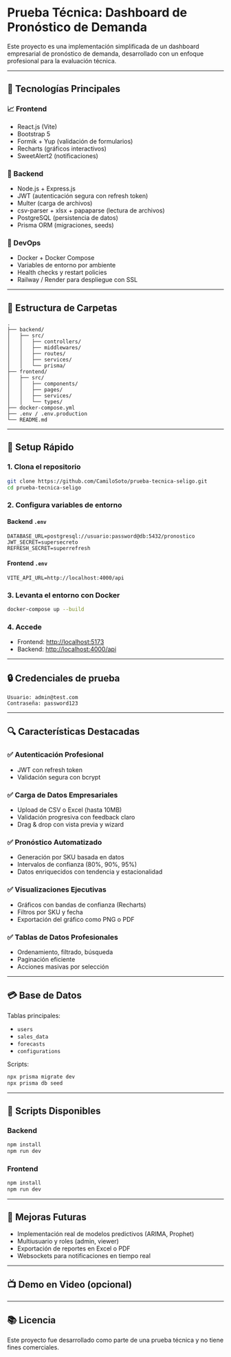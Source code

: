 # Prueba Técnica: Dashboard de Pronóstico de Demanda

Este proyecto es una implementación simplificada de un dashboard empresarial de pronóstico de demanda, desarrollado con un enfoque profesional para la evaluación técnica.

---

## 📄 Tecnologías Principales

### 📈 Frontend

* React.js (Vite)
* Bootstrap 5
* Formik + Yup (validación de formularios)
* Recharts (gráficos interactivos)
* SweetAlert2 (notificaciones)

### 🤖 Backend

* Node.js + Express.js
* JWT (autenticación segura con refresh token)
* Multer (carga de archivos)
* csv-parser + xlsx + papaparse (lectura de archivos)
* PostgreSQL (persistencia de datos)
* Prisma ORM (migraciones, seeds)

### 📁 DevOps

* Docker + Docker Compose
* Variables de entorno por ambiente
* Health checks y restart policies
* Railway / Render para despliegue con SSL

---

## 🏢 Estructura de Carpetas

```
.
├── backend/
│   ├── src/
│   │   ├── controllers/
│   │   ├── middlewares/
│   │   ├── routes/
│   │   ├── services/
│   │   └── prisma/
├── frontend/
│   ├── src/
│   │   ├── components/
│   │   ├── pages/
│   │   ├── services/
│   │   └── types/
├── docker-compose.yml
├── .env / .env.production
└── README.md
```

---

## 🚀 Setup Rápido

### 1. Clona el repositorio

```bash
git clone https://github.com/CamiloSoto/prueba-tecnica-seligo.git
cd prueba-tecnica-seligo
```

### 2. Configura variables de entorno

#### Backend `.env`

```
DATABASE_URL=postgresql://usuario:password@db:5432/pronostico
JWT_SECRET=supersecreto
REFRESH_SECRET=superrefresh
```

#### Frontend `.env`

```
VITE_API_URL=http://localhost:4000/api
```

### 3. Levanta el entorno con Docker

```bash
docker-compose up --build
```

### 4. Accede

* Frontend: [http://localhost:5173](http://localhost:5173)
* Backend: [http://localhost:4000/api](http://localhost:4000/api)

---

## 🔒 Credenciales de prueba

```
Usuario: admin@test.com
Contraseña: password123
```

---

## 🔍 Características Destacadas

### ✅ Autenticación Profesional

* JWT con refresh token
* Validación segura con bcrypt

### ✅ Carga de Datos Empresariales

* Upload de CSV o Excel (hasta 10MB)
* Validación progresiva con feedback claro
* Drag & drop con vista previa y wizard

### ✅ Pronóstico Automatizado

* Generación por SKU basada en datos
* Intervalos de confianza (80%, 90%, 95%)
* Datos enriquecidos con tendencia y estacionalidad

### ✅ Visualizaciones Ejecutivas

* Gráficos con bandas de confianza (Recharts)
* Filtros por SKU y fecha
* Exportación del gráfico como PNG o PDF

### ✅ Tablas de Datos Profesionales

* Ordenamiento, filtrado, búsqueda
* Paginación eficiente
* Acciones masivas por selección

---

## 💳 Base de Datos

Tablas principales:

* `users`
* `sales_data`
* `forecasts`
* `configurations`

Scripts:

```bash
npx prisma migrate dev
npx prisma db seed
```

---

## 🔧 Scripts Disponibles

### Backend

```bash
npm install
npm run dev
```

### Frontend

```bash
npm install
npm run dev
```

---

## 📍 Mejoras Futuras

* Implementación real de modelos predictivos (ARIMA, Prophet)
* Multiusuario y roles (admin, viewer)
* Exportación de reportes en Excel o PDF
* Websockets para notificaciones en tiempo real

---

## 📺 Demo en Video (opcional)


---

## 📚 Licencia

Este proyecto fue desarrollado como parte de una prueba técnica y no tiene fines comerciales.
